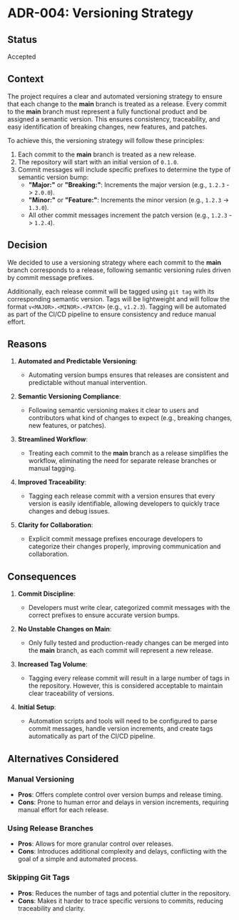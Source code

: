 # ADR-004: Versioning Strategy

## Status

Accepted

## Context

The project requires a clear and automated versioning strategy to ensure that
each change to the **main** branch is treated as a release. Every commit to the
**main** branch must represent a fully functional product and be assigned a
semantic version. This ensures consistency, traceability, and easy
identification of breaking changes, new features, and patches.

To achieve this, the versioning strategy will follow these principles:

1. Each commit to the **main** branch is treated as a new release.
2. The repository will start with an initial version of `0.1.0`.
3. Commit messages will include specific prefixes to determine the type of
   semantic version bump:
   - **"Major:"** or **"Breaking:"**: Increments the major version (e.g.,
     `1.2.3` -> `2.0.0`).
   - **"Minor:"** or **"Feature:"**: Increments the minor version (e.g., `1.2.3`
     -> `1.3.0`).
   - All other commit messages increment the patch version (e.g., `1.2.3` ->
     `1.2.4`).

## Decision

We decided to use a versioning strategy where each commit to the **main** branch
corresponds to a release, following semantic versioning rules driven by commit
message prefixes.

Additionally, each release commit will be tagged using `git tag` with its
corresponding semantic version. Tags will be lightweight and will follow the
format `v<MAJOR>.<MINOR>.<PATCH>` (e.g., `v1.2.3`). Tagging will be automated as
part of the CI/CD pipeline to ensure consistency and reduce manual effort.

## Reasons

1. **Automated and Predictable Versioning**:
   - Automating version bumps ensures that releases are consistent and
     predictable without manual intervention.

2. **Semantic Versioning Compliance**:
   - Following semantic versioning makes it clear to users and contributors what
     kind of changes to expect (e.g., breaking changes, new features, or patches).

3. **Streamlined Workflow**:
   - Treating each commit to the **main** branch as a release simplifies the
     workflow, eliminating the need for separate release branches or manual tagging.

4. **Improved Traceability**:
   - Tagging each release commit with a version ensures that every version is
     easily identifiable, allowing developers to quickly trace changes and debug issues.

5. **Clarity for Collaboration**:
   - Explicit commit message prefixes encourage developers to categorize their
     changes properly, improving communication and collaboration.

## Consequences

1. **Commit Discipline**:
   - Developers must write clear, categorized commit messages with the correct
     prefixes to ensure accurate version bumps.

2. **No Unstable Changes on Main**:
   - Only fully tested and production-ready changes can be merged into the
     **main** branch, as each commit will represent a new release.

3. **Increased Tag Volume**:
   - Tagging every release commit will result in a large number of tags in the
     repository. However, this is considered acceptable to maintain clear
     traceability of versions.

4. **Initial Setup**:
   - Automation scripts and tools will need to be configured to parse commit
     messages, handle version increments, and create tags automatically as part
     of the CI/CD pipeline.

## Alternatives Considered

### Manual Versioning
   - **Pros**: Offers complete control over version bumps and release timing.
   - **Cons**: Prone to human error and delays in version increments, requiring
     manual effort for each release.

### Using Release Branches
   - **Pros**: Allows for more granular control over releases.
   - **Cons**: Introduces additional complexity and delays, conflicting with the
     goal of a simple and automated process.

### Skipping Git Tags
   - **Pros**: Reduces the number of tags and potential clutter in the
     repository.
   - **Cons**: Makes it harder to trace specific versions to commits, reducing
     traceability and clarity.
